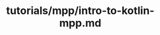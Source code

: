 ---
title: tutorials/mpp/intro-to-kotlin-mpp.md
showAuthorInfo: false
redirect_path: https://kotlinlang.orghttps://play.kotlinlang.org/hands-on/Introduction%20to%20Kotlin%20Multiplatform/01_Introduction
---